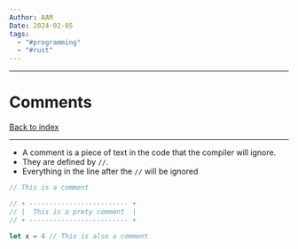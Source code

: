 ```yaml
---
Author: AAM
Date: 2024-02-05
tags:
  - "#programming"
  - "#rust"
---
```

---
# Comments
[Back to index](../RUST.md)

---

- A comment is a piece of text in the code that the compiler will ignore.
- They are defined by `//`.
- Everything in the line after the `//` will be ignored

```Rust
// This is a comment

// + ------------------------- +
// |  This is a prety comment  |
// + ------------------------- +

let x = 4 // This is also a comment
```